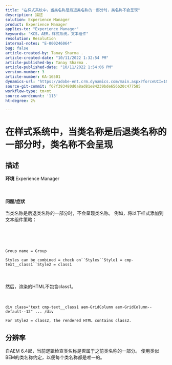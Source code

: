 ```yaml
---
title: "在样式系统中，当类名称是后退类名称的一部分时，类名称不会呈现"
description: 描述
solution: Experience Manager
product: Experience Manager
applies-to: "Experience Manager"
keywords: "KCS，AEM，样式系统，文本组件"
resolution: Resolution
internal-notes: "E-000246064"
bug: false
article-created-by: Tanay Sharma .
article-created-date: "10/11/2022 1:32:54 PM"
article-published-by: Tanay Sharma .
article-published-date: "10/11/2022 1:54:06 PM"
version-number: 3
article-number: KA-16501
dynamics-url: "https://adobe-ent.crm.dynamics.com/main.aspx?forceUCI=1&pagetype=entityrecord&etn=knowledgearticle&id=0bb4ac33-6949-ed11-bba2-0022480868ff"
source-git-commit: f67f393480d0a8ad81e84239bde656b20c477585
workflow-type: tm+mt
source-wordcount: '113'
ht-degree: 2%

---
```


# 在样式系统中，当类名称是后退类名称的一部分时，类名称不会呈现

## 描述

<b>环境</b>
Experience Manager
<br><br> <br><br><b>问题/症状</b><br><br>当类名称是后退类名称的一部分时，不会呈现类名称。 例如，将以下样式添加到文本组件策略：<br><br> <br><br><br>

```
Group name = Group
```

`Styles can be combined = check on``Styles``Style1 = cmp-text__class1``Style2 = class1`<br><br> <br><br>然后，渲染的HTML不包含class1。<br><br><br>

```
div class="text cmp-text__class1 aem-GridColumn aem-GridColumn--default--12" ... /div
```

`For Style2 = class2, the rendered HTML contains class2.`

## 分辨率


自AEM 6.4起，当前逻辑检查类名称是否属于之前类名称的一部分。 使用类似BEM的类名称约定，以便每个类名称都是唯一的。

